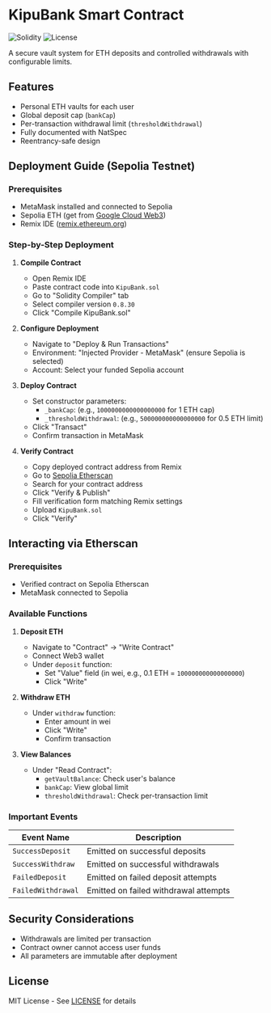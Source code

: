 # KipuBank Smart Contract

![Solidity](https://img.shields.io/badge/Solidity-0.8.30-informational) 
![License](https://img.shields.io/badge/License-MIT-blue)

A secure vault system for ETH deposits and controlled withdrawals with configurable limits.

## Features
- Personal ETH vaults for each user
- Global deposit cap (`bankCap`)
- Per-transaction withdrawal limit (`thresholdWithdrawal`)
- Fully documented with NatSpec
- Reentrancy-safe design

## Deployment Guide (Sepolia Testnet)

### Prerequisites
- MetaMask installed and connected to Sepolia
- Sepolia ETH (get from [Google Cloud Web3]([https://sepoliafaucet.com/](https://cloud.google.com/application/web3/faucet/ethereum/sepolia)))
- Remix IDE ([remix.ethereum.org](https://remix.ethereum.org))

### Step-by-Step Deployment
1. **Compile Contract**
   - Open Remix IDE
   - Paste contract code into `KipuBank.sol`
   - Go to "Solidity Compiler" tab
   - Select compiler version `0.8.30`
   - Click "Compile KipuBank.sol"

2. **Configure Deployment**
   - Navigate to "Deploy & Run Transactions"
   - Environment: "Injected Provider - MetaMask" (ensure Sepolia is selected)
   - Account: Select your funded Sepolia account

3. **Deploy Contract**
   - Set constructor parameters:
     - `_bankCap`: (e.g., `1000000000000000000` for 1 ETH cap)
     - `_thresholdWithdrawal`: (e.g., `500000000000000000` for 0.5 ETH limit)
   - Click "Transact"
   - Confirm transaction in MetaMask

4. **Verify Contract**
   - Copy deployed contract address from Remix
   - Go to [Sepolia Etherscan](https://sepolia.etherscan.io/)
   - Search for your contract address
   - Click "Verify & Publish"
   - Fill verification form matching Remix settings
   - Upload `KipuBank.sol`
   - Click "Verify"

## Interacting via Etherscan

### Prerequisites
- Verified contract on Sepolia Etherscan
- MetaMask connected to Sepolia

### Available Functions
1. **Deposit ETH**
   - Navigate to "Contract" → "Write Contract"
   - Connect Web3 wallet
   - Under `deposit` function:
     - Set "Value" field (in wei, e.g., 0.1 ETH = `100000000000000000`)
     - Click "Write"

2. **Withdraw ETH**
   - Under `withdraw` function:
     - Enter amount in wei
     - Click "Write"
     - Confirm transaction

3. **View Balances**
   - Under "Read Contract":
     - `getVaultBalance`: Check user's balance
     - `bankCap`: View global limit
     - `thresholdWithdrawal`: Check per-transaction limit

### Important Events
| Event Name           | Description                          |
|----------------------|--------------------------------------|
| `SuccessDeposit`     | Emitted on successful deposits       |
| `SuccessWithdraw`    | Emitted on successful withdrawals    |
| `FailedDeposit`      | Emitted on failed deposit attempts   |
| `FailedWithdrawal`   | Emitted on failed withdrawal attempts|

## Security Considerations
- Withdrawals are limited per transaction
- Contract owner cannot access user funds
- All parameters are immutable after deployment

## License
MIT License - See [LICENSE](LICENSE) for details
